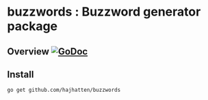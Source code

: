 # buzzwords : Buzzword generator package

## Overview [![GoDoc](https://godoc.org/github.com/hajhatten/buzzwords?status.svg)](https://godoc.org/github.com/hajhatten/buzzwords)

## Install

```
go get github.com/hajhatten/buzzwords
```
